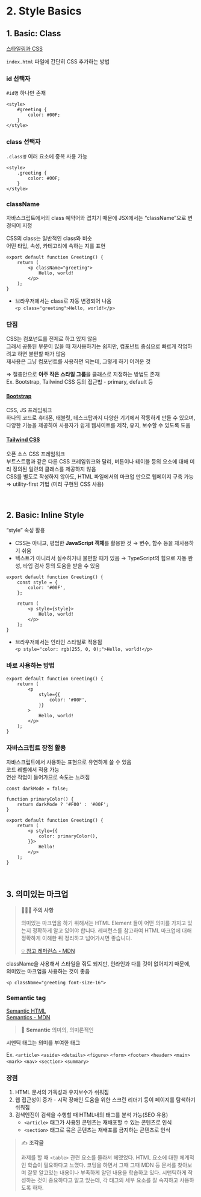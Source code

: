 # 2. Style Basics

## 1. Basic: Class

[스타일링과 CSS](https://ko.reactjs.org/docs/faq-styling.html)

`index.html` 파일에 간단히 CSS 추가하는 방법 

### id 선택자

`#id명` 하나만 존재

```tsx
<style>
    #greeting {
        color: #00F;
    }
</style>
```

### class 선택자
   
`.class명` 여러 요소에 중복 사용 가능

```tsx
<style>
    .greeting {
        color: #00F;
    }
</style>
```

### className

자바스크립트에서의 class 예약어와 겹치기 때문에 JSX에서는 “className”으로 변경되어 지정  

CSS의 class는 일반적인 class와 비슷  
어떤 타입, 속성, 카테고리에 속하는 지를 표현

```tsx
export default function Greeting() {
    return (
        <p className="greeting">
            Hello, world!
        </p>
    );
}
```

* 브라우저에서는 class로 자동 변경되어 나옴  
`<p class="greeting">Hello, world!</p>`

### 단점

CSS는 컴포넌트를 전제로 하고 있지 않음  
그래서 공통된 부분이 많을 때 재사용하기는 쉽지만, 컴포넌트 중심으로 빠르게 작업하려고 하면 불편할 때가 많음  
재사용은 그냥 컴포넌트를 사용하면 되는데, 그렇게 하기 어려운 것

⇒ 절충안으로 **아주 작은 스타일 그룹**을 클래스로 지정하는 방법도 존재  
Ex. Bootstrap, Tailwind CSS 등의 접근법 - primary, default 등

#### [Bootstrap](https://getbootstrap.com/)

CSS, JS 프레임워크  
하나의 코드로 휴대폰, 태블릿, 데스크탑까지 다양한 기기에서 작동하게 만들 수 있으며, 
다양한 기능을 제공하여 사용자가 쉽게 웹사이트를 제작, 유지, 보수할 수 있도록 도움

#### [Tailwind CSS](https://tailwindcss.com/) 

오픈 소스 CSS 프레임워크  
부트스트랩과 같은 다른 CSS 프레임워크와 달리, 버튼이나 테이블 등의 요소에 대해 미리 정의된 일련의 클래스를 제공하지 않음  
CSS를 별도로 작성하지 않아도, HTML 파일에서의 마크업 만으로 웹페이지 구축 가능  
⇒ utility-first 기법 (미리 구현된 CSS 사용)

<br>

## 2. Basic: Inline Style

“style” 속성 활용  
* CSS는 아니고, 평범한 **JavaScript 객체**를 활용한 것 → 변수, 함수 등을 재사용하기 쉬움 
* 텍스트가 아니라서 실수하거나 불편할 때가 있음 → TypeScript의 힘으로 자동 완성, 타입 검사 등의 도움을 받을 수 있음

```tsx
export default function Greeting() {
    const style = {
        color: '#00F',
    };
    
    return (
        <p style={style}>
            Hello, world!
        </p>
    );
}
```

* 브라우저에서는 인라인 스타일로 적용됨  
```<p style="color: rgb(255, 0, 0);">Hello, world!</p>```

### 바로 사용하는 방법 

```tsx
export default function Greeting() {
    return (
        <p 
            style={{
                color: '#00F',
            }}
        >
            Hello, world!
        </p>
    );
}
```

### 자바스크립트 장점 활용 

자바스크립트에서 사용하는 표현으로 유연하게 쓸 수 있음    
코드 레벨에서 적용 가능  
연산 작업이 들어가므로 속도는 느려짐 

```tsx
const darkMode = false;

function primaryColor() {
    return darkMode ? '#F00' : '#00F';
}

export default function Greeting() {
    return (
        <p style={{
            color: primaryColor(),
        }}>
            Hello!
        </p>
    );
}
```

<br>

## 3. 의미있는 마크업

> **🙋🏻‍♀️️ 주의 사항**  
> 
> 의미있는 마크업을 하기 위해서는 HTML Element 들이 어떤 의미를 가지고 있는지 정확하게 알고 있어야 합니다.
> 레퍼런스를 참고하여 HTML 마크업에 대해 정확하게 이해한 뒤 정리하고 넘어가시면 좋습니다.
> 
> [💡 참고 레퍼런스 - MDN](https://developer.mozilla.org/ko/docs/Web/HTML/Reference)


className을 사용해서 스타일을 줘도 되지만, 인라인과 다를 것이 없어지기 때문에, 의미있는 마크업을 사용하는 것이 좋음

```
<p className="greeting font-size-16">
```

### Semantic tag

[Semantic HTML](https://en.wikipedia.org/wiki/Semantic_HTML)  
[Semantics - MDN](https://developer.mozilla.org/en-US/docs/Glossary/Semantics#semantics_in_html)

> 📝 **Semantic** 의미의, 의미론적인

시맨틱 태그는 의미를 부여한 태그

Ex. `<article>` `<aside>` `<details>` `<figure>` `<form>` `<footer>`
`<header>` `<main>` `<mark>` `<nav>` `<section>` `<summary>`

### 장점

1. HTML 문서의 가독성과 유지보수가 쉬워짐
2. 웹 접근성이 증가 - 시작 장애인 도움을 위한 스크린 리더기 등이 페이지를 탐색하기 쉬워짐   
3. 검색엔진이 검색을 수행할 때 HTML내의 태그를 분석 가능(SEO 유용)   
   * `<article>` 태그가 사용된 콘텐츠는 재배포할 수 있는 콘텐츠로 인식 
   * `<section>` 태그로 묶은 콘텐츠는 재배포를 금지하는 콘텐츠로 인식


> ✍️ **조각글**
>
> 과제를 할 때 `<table>` 관련 요소를 몰라서 헤맸었다. HTML 요소에 대한 체계적인 학습이 필요하다고 느꼈다.
> 코딩을 하면서 그때 그때 MDN 등 문서를 찾아보며 잘못 알고있는 내용이나 부족하게 알던 내용을 학습하고 있다.
> 시맨틱하게 작성하는 것이 중요하다고 알고 있는데, 각 태그의 세부 요소를 잘 숙지하고 사용하도록 하자.
